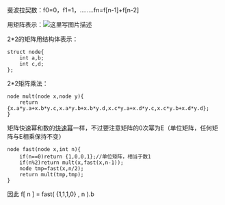 斐波拉契数：f0=0，f1=1，........fn=f[n-1]+f[n-2]

用矩阵表示：![这里写图片描述](http://img.blog.csdn.net/20160301215244253)

2*2的矩阵用结构体表示：

```
struct node{
    int a,b;
    int c,d;
};
```
     
2*2矩阵乘法：

```
node mult(node x,node y){
    return {x.a*y.a+x.b*y.c,x.a*y.b+x.b*y.d,x.c*y.a+x.d*y.c,x.c*y.b+x.d*y.d};
}
```
矩阵快速幂和数的[快速幂](https://github.com/poluner/blog/blob/master/acm/number-theory/%E5%BF%AB%E9%80%9F%E5%B9%82.md)一样，不过要注意矩阵的0次幂为E（单位矩阵，任何矩阵与E相乘保持不变）

```
node fast(node x,int n){
    if(n==0)return {1,0,0,1};//单位矩阵，相当于数1
    if(n%2)return mult(x,fast(x,n-1));
    node tmp=fast(x,n/2);
    return mult(tmp,tmp);
}
```
因此 f[ n ] = fast( {1,1,1,0} , n ).b
